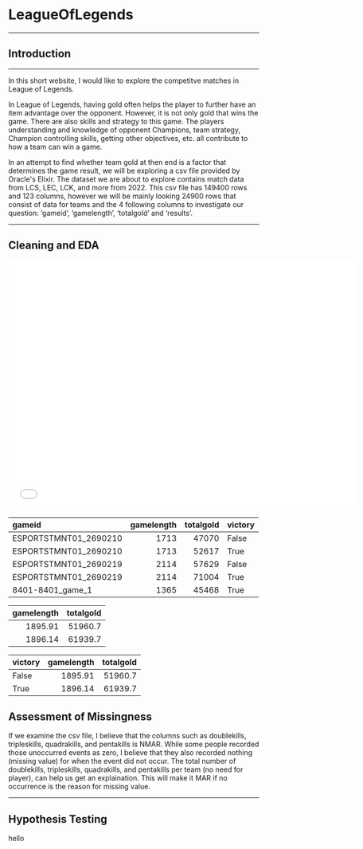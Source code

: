 # LeagueOfLegends

---

## Introduction

---

In this short website, I would like to explore the competitve matches in League of Legends.

In League of Legends, having gold often helps the player to further have an item advantage over the opponent. However, it is not only gold that wins the game. There are also skills and strategy to this game. The players understanding and knowledge of opponent Champions, team strategy, Champion controlling skills, getting other objectives, etc. all contribute to how a team can win a game.

In an attempt to find whether team gold at then end is a factor that determines the game result, we will be exploring a csv file provided by Oracle's Elixir. The dataset we are about to explore contains match data from LCS, LEC, LCK, and more from 2022. This csv file has 149400 rows and 123 columns, however we will be mainly looking 24900 rows that consist of data for teams and the 4 following columns to investigate our question: ‘gameid’, ‘gamelength’, ‘totalgold’ and ‘results’.

---

## Cleaning and EDA
<iframe src="assets/univariate2" width=700 height=500 frameBorder=0></iframe>

| gameid                |   gamelength |   totalgold | victory   |
|:----------------------|-------------:|------------:|:----------|
| ESPORTSTMNT01_2690210 |         1713 |       47070 | False     |
| ESPORTSTMNT01_2690210 |         1713 |       52617 | True      |
| ESPORTSTMNT01_2690219 |         2114 |       57629 | False     |
| ESPORTSTMNT01_2690219 |         2114 |       71004 | True      |
| 8401-8401_game_1      |         1365 |       45468 | True      |


|   gamelength |   totalgold |
|-------------:|------------:|
|      1895.91 |     51960.7 |
|      1896.14 |     61939.7 |


| victory   |   gamelength |   totalgold |
|:----------|-------------:|------------:|
| False     |      1895.91 |     51960.7 |
| True      |      1896.14 |     61939.7 |

## Assessment of Missingness

If we examine the csv file, I believe that the columns such as doublekills, tripleskills, quadrakills, and pentakills is NMAR. While some people recorded those unoccurred events as zero, I believe that they also recorded nothing (missing value) for when the event did not occur. The total number of doublekills, tripleskills, quadrakills, and pentakills per team (no need for player), can help us get an explaination. This will make it MAR if no occurrence is the reason for missing value.


---

## Hypothesis Testing

hello
